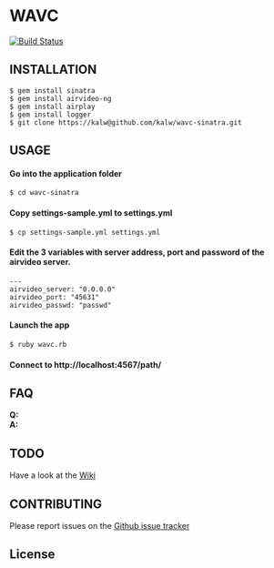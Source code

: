 # WAVC

[![Build Status](https://secure.travis-ci.org/kalw/wavc-sinatra.png?branch=master)](http://travis-ci.org/kalw/wavc-sinatra)


## INSTALLATION


	$ gem install sinatra
	$ gem install airvideo-ng
	$ gem install airplay
	$ gem install logger
	$ git clone https://kalw@github.com/kalw/wavc-sinatra.git


## USAGE

#### Go into the application folder
	
	$ cd wavc-sinatra

#### Copy settings-sample.yml to settings.yml

	$ cp settings-sample.yml settings.yml

#### Edit the 3 variables with server address, port and password of the airvideo server.

	---
	airvideo_server: "0.0.0.0"
	airvideo_port: "45631"
	airvideo_passwd: "passwd" 

#### Launch the app

	$ ruby wavc.rb

#### Connect to http://localhost:4567/path/

## FAQ

**Q:**   
**A:** 

## TODO

Have a look at the [Wiki](https://github.com/kalw/wavc-sinatra/wiki)

## CONTRIBUTING

Please report issues on the [Github issue
tracker](https://github.com/kalw/wavc-sinatra/issues)


## License



